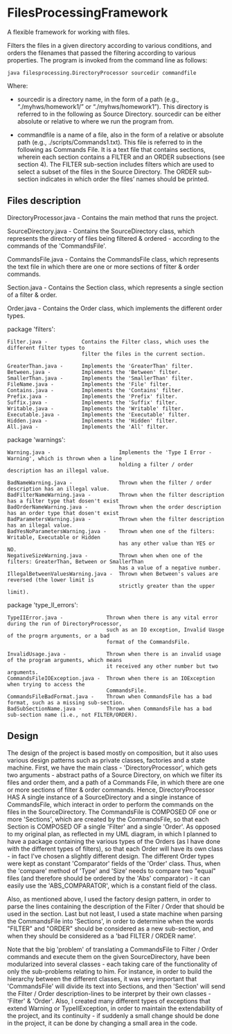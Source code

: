 # FilesProcessingFramework

A flexible framework for working with files.

Filters the files in a given directory according to various conditions, and orders the
filenames that passed the filtering according to various properties.
The program is invoked from the command line as follows:

```
java filesprocessing.DirectoryProcessor sourcedir commandfile
```
Where:

* sourcedir is a directory name, in the form of a path (e.g., “./myhws/homework1/” or “./myhws/homework1”).
  This directory is referred to in the following as Source Directory.
  sourcedir can be either absolute or relative to where we run the program from.

* commandfile is a name of a file, also in the form of a relative or absolute path (e.g., ./scripts/Commands1.txt).
  This file is referred to in the following as Commands File. It is a text file that contains sections,
  wherein each section contains a FILTER and an ORDER subsections (see section 4).
  The FILTER sub-section includes filters which are used to select a subset of the files in the Source Directory.
  The ORDER sub-section indicates in which order the files’ names should be printed.


## Files description  


DirectoryProcessor.java -   Contains the main method that runs the project.

SourceDirectory.java -      Contains the SourceDirectory class, which represents the directory of files
                            being filtered & ordered - according to the commands of the 'CommandsFile'.

CommandsFile.java -         Contains the CommandsFile class, which represents the text file in which
                            there are one or more sections of filter & order commands.

Section.java -              Contains the Section class, which represents a single section
                            of a filter & order.

Order.java -                Contains the Order class, which implements the different order types.

package 'filters':
    
    Filter.java -           Contains the Filter class, which uses the different filter types to
                            filter the files in the current section.

    GreaterThan.java -      Implements the 'GreaterThan' filter.
    Between.java -          Implements the 'Between' filter.
    SmallerThan.java -      Implements the 'SmallerThan' filter.
    FileName.java -         Implements the 'File' filter.
    Contains.java -         Implements the 'Contains' filter.
    Prefix.java -           Implements the 'Prefix' filter.
    Suffix.java -           Implements the 'Suffix' filter.
    Writable.java -         Implements the 'Writable' filter.
    Executable.java -       Implements the 'Executable' filter.
    Hidden.java -           Implements the 'Hidden' filter.
    All.java -              Implements the 'All' filter.

package 'warnings':
    
    Warning.java -                      Implements the 'Type I Error - Warning', which is thrown when a line
                                        holding a filter / order description has an illegal value.

    BadNameWarning.java -               Thrown when the filter / order description has an illegal value.
    BadFilterNameWarning.java -         Thrown when the filter description has a filter type that dosen't exist
    BadOrderNameWarning.java -          Thrown when the order description has an order type that dosen't exist
    BadParametersWarning.java -         Thrown when the filter description has an illegal value.
    BadYesNoParametersWarning.java -    Thrown when one of the filters: Writable, Executable or Hidden
                                        has any other value than YES or NO.
    NegativeSizeWarning.java -          Thrown when when one of the filters: GreaterThan, Between or SmallerThan
                                        has a value of a negative number.
    IllegalBetweenValuesWarning.java -  Thrown when Between's values are reversed (the lower limit is
                                        strictly greater than the upper limit).

package 'type_II_errors':
    
    TypeIIError.java -              Thrown when there is any vital error during the run of DirectoryProcessor,
                                    such as an IO exception, Invalid Uasge of the progrm arguments, or a bad
                                    format of the CommandsFile.

    InvalidUsage.java -             Thrown when there is an invalid usage of the program arguments, which means
                                    it received any other number but two arguments.
    CommandsFileIOException.java -  Thrown when there is an IOException when trying to access the
                                    CommandsFile.
    CommandsFileBadFormat.java -    Thrown when CommandsFile has a bad format, such as a missing sub-section.
    BadSubSectionName.java -        Thrown when CommandsFile has a bad sub-section name (i.e., not FILTER/ORDER).

## Design   

The design of the project is based mostly on composition, but it also uses various design
patterns such as private classes, factories and a state machine.
    First, we have the main class - 'DirectoryProcessor', which gets two arguments - abstract paths of a
Source Directory, on which we filter its files and order them, and a path of a Commands File, in which
there are one or more sections of filter & order commands. Hence, DirectoryProcessor HAS A single
instance of a SourceDirectory and a single instance of CommandsFile, which interact in order to
perform the commands on the files in the SourceDirectory.
    The CommandsFile is COMPOSED OF one or more 'Sections', which are created by the CommandsFile, so that
each Section is COMPOSED OF a single 'Filter' and a single 'Order'.
    As opposed to my original plan, as reflected in my UML diagram, in which I planned to have a package
containing the various types of the Orders (as I have done with the different types of filters), so that
each Order will have its own class - in fact I've chosen a slightly different design.
    The different Order types were kept as constant 'Comparator<File>' fields of the 'Order' class.
Thus, when the 'compare' method of 'Type' and 'Size' needs to compare two "equal" files (and therefore
should be ordered by the 'Abs' comparator) - it can easily use the 'ABS_COMPARATOR', which is a constant
field of the class.

Also, as mentioned above, I used the factory design pattern, in order to parse the lines containing the
description of the Filter / Order that should be used in the section.
    Last but not least, I used a state machine when parsing the CommandsFile into 'Sections', in order to
determine when the words "FILTER" and "ORDER" should be considered as a new sub-section, and when they
should be considered as a 'bad FILTER / ORDER name'.

Note that the big 'problem' of translating a CommandsFile to Filter / Order commands and execute them
on the given SourceDirectory, have been modularized into several classes - each taking care of
the functionality of only the sub-problems relating to him.
For instance, in order to build the hierarchy between the different classes, it was very important that
'CommandsFile' will divide its text into Sections, and then 'Section' will send the Filter / Order
description-lines to be interpret by their own classes - 'Filter' & 'Order'.
    Also, I created many different types of exceptions that extend Warning or TypeIIException, in order to
maintain the extendability of the project, and its continuity - if suddenly a small change should be
done in the project, it can be done by changing a small area in the code.
